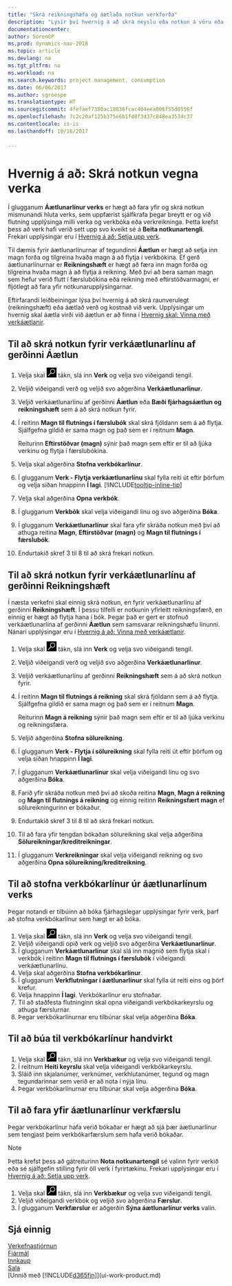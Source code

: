 ```yaml
---
title: "Skrá reikningshæfa og áætlaða notkun verkforða"
description: "Lýsir því hvernig á að skrá neyslu eða notkun á vöru eða forða í verkum til að greiða fyrir verkefnastjórnun."
documentationcenter: 
author: SorenGP
ms.prod: dynamics-nav-2018
ms.topic: article
ms.devlang: na
ms.tgt_pltfrm: na
ms.workload: na
ms.search.keywords: project management, consumption
ms.date: 06/06/2017
ms.author: sgroespe
ms.translationtype: HT
ms.sourcegitcommit: 4fefaef7380ac10836fcac404eea006f55d8556f
ms.openlocfilehash: 7c2c20af125b375e6b1fd8f3d37c848ea3534c37
ms.contentlocale: is-is
ms.lasthandoff: 10/16/2017

---
```

# <a name="how-to-record-usage-for-jobs"></a>Hvernig á að: Skrá notkun vegna verka
Í glugganum **Áætlunarlínur verks** er hægt að fara yfir og skrá notkun mismunandi hluta verks, sem uppfærist sjálfkrafa þegar breytt er og við flutning upplýsinga milli verka og verkbóka eða verkreikninga. Þetta krefst þess að verk hafi verið sett upp svo kveikt sé á **Beita notkunartengli**. Frekari upplýsingar eru í [Hvernig á að: Setja upp verk](projects-how-setup-jobs.md).  

Til dæmis fyrir áætlunarlínurnar af tegundinni **Áætlun** er hægt að setja inn magn forða og tilgreina hvaða magn á að flytja í verkbókina. Ef gerð áætlunarlínurnar er **Reikningshæft** er hægt að færa inn magn forða og tilgreina hvaða magn á að flytja á reikning. Með því að bera saman magn sem hefur verið flutt í færslubókina eða reikning með eftirstöðvarmagni, er fljótlegt að fara yfir notkunarupplýsingarnar.

Eftirfarandi leiðbeiningar lýsa því hvernig á að skrá raunverulegt (reikningshæft) eða áætlað verð og kostnað við verk. Upplýsingar um hvernig skal áætla virði við áætlun er að finna í [Hvernig skal: Vinna með verkáætlanir](projects-how-manage-budgets.md).

## <a name="to-record-usage-for-a-job-planning-line-of-type-budget"></a>Til að skrá notkun fyrir verkáætlunarlínu af gerðinni Áætlun
1. Velja skal ![Leit að síðu eða skýrslu](media/ui-search/search_small.png "Leit að síðu eða skýrslu táknið") tákn, slá inn **Verk** og velja svo viðeigandi tengil.  
2. Veljið viðeigandi verð og veljið svo aðgerðina **Verkáætlunarlínur**.
3. Veljið verkáætlunarlínu af gerðinni **Áætlun** eða **Bæði fjárhagsáætlun og reikningshæft** sem á að skrá notkun fyrir.
4. Í reitinn **Magn til flutnings í færslubók** skal skrá fjöldann sem á að flytja. Sjálfgefna gildið er sama magn og það sem er í reitnum **Magn**.

    Reiturinn **Eftirstöðvar (magn)** sýnir það magn sem eftir er til að ljúka verkinu og flytja í færslubókina.  
5. Velja skal aðgerðina **Stofna verkbókarlínur**.
6. Í glugganum **Verk - Flytja verkáætlunarlínu** skal fylla reiti út eftir þörfum og velja síðan hnappinn **Í lagi**. [!INCLUDE[tooltip-inline-tip](includes/tooltip-inline-tip_md.md)]
7. Velja skal aðgerðina **Opna verkbók**.  
8. Í glugganum **Verkbók** skal velja viðeigandi línu og svo aðgerðina **Bóka**.
9. Í glugganum **Verkáætlunarlínur** skal fara yfir skráða notkun með því að athuga reitina **Magn**, **Eftirstöðvar (magn)** og **Magn til flutnings í færslubók**.  
10. Endurtakið skref 3 til 8 til að skrá frekari notkun.  

## <a name="to-record-usage-for-a-job-planning-line-of-type-billable"></a>Til að skrá notkun fyrir verkáætlunarlínu af gerðinni Reikningshæft
Í næsta verkefni skal einnig skrá notkun, en fyrir verkáætlunarlínu af gerðinni **Reikningshæft**. Í þessu tilfelli er notkunin yfirleitt reikningsfærð, en einnig er hægt að flytja hana í bók. Þegar það er gert er stofnuð verkáætlunarlína af gerðinni **Áætlun** sem samsvarar reikningshæfu línunni. Nánari upplýsingar eru í [Hvernig á að: Vinna með verkáætlanir](projects-how-manage-budgets.md).

1. Velja skal ![Leit að síðu eða skýrslu](media/ui-search/search_small.png "Leit að síðu eða skýrslu táknið") tákn, slá inn **Verk** og velja svo viðeigandi tengil.
2. Veljið viðeigandi verð og veljið svo aðgerðina **Verkáætlunarlínur**.  
3. Veljið verkáætlunarlínu af gerðinni **Reikningshæft** sem á að skrá notkun fyrir.
4. Í reitinn **Magn til flutnings á reikning** skal skrá fjöldann sem á að flytja. Sjálfgefna gildið er sama magn og það sem er í reitnum **Magn**.

    Reiturinn **Magn á reikning** sýnir það magn sem eftir er til að ljúka verkinu og reikningsfæra.  
5. Veljið aðgerðina **Stofna sölureikning**.
6. Í glugganum **Verk - Flytja í sölureikning** skal fylla reiti út eftir þörfum og velja síðan hnappinn **Í lagi**.
7. Í glugganum **Verkáætlunarlínur** skal velja viðeigandi línu og svo aðgerðina **Bóka**.
8. Farið yfir skráða notkun með því að skoða reitina **Magn**, **Magn á reikning** og **Magn til flutnings á reikning** og einnig reitinn **Reikningsfært magn** ef sölureikningurinn er bókaður.
9. Endurtakið skref 3 til 8 til að skrá frekari notkun.  
10. Til að fara yfir tengdan bókaðan sölureikning skal velja aðgerðina **Sölureikningar/kreditreikningar**.  
11. Í glugganum **Verkreikningar** skal velja viðeigandi reikning og svo aðgerðina **Opna sölureikning/kreditreikning**.         

## <a name="to-create-job-journal-lines-from-job-planning-lines"></a>Til að stofna verkbókarlínur úr áætlunarlínum verks
Þegar notandi er tilbúinn að bóka fjárhagslegar upplýsingar fyrir verk, þarf að stofna verkbókarlínur sem hægt er að bóka.

1. Velja skal ![Leit að síðu eða skýrslu](media/ui-search/search_small.png "Leit að síðu eða skýrslu táknið") tákn, slá inn **Verk** og velja svo viðeigandi tengil.  
2. Veljið viðeigandi opið verk og veljið svo aðgerðina **Verkáætlunarlínur**.  
3. Í glugganum **Verkáætlunarlínur** skal slá inn magnið sem flytja skal í verkbók í reitinn **Magn til flutnings í færslubók** í viðeigandi verkáætlunarlínu.  
4. Velja skal aðgerðina **Stofna verkbókarlínur**.
5. Í glugganum **Verkflutningar í áætlunarlínur** skal fylla út reiti eins og þörf krefur.  
6. Velja hnappinn **Í lagi**. Verkbókarlínur eru stofnaðar.
7. Til að staðfesta flutninginn skal opna viðeigandi verkbókarkeyrslu og athuga færslurnar.  
8. Þegar verkbókarlínurnar eru tilbúnar skal velja aðgerðina **Bóka**.  

## <a name="to-create-job-journal-lines-manually"></a>Til að búa til verkbókarlínur handvirkt
1. Velja skal ![Leit að síðu eða skýrslu](media/ui-search/search_small.png "Leit að síðu eða skýrslu táknið") tákn, slá inn **Verkbækur** og velja svo viðeigandi tengil.  
2. Í reitnum **Heiti keyrslu** skal velja viðeigandi verkbókarkeyrslu.  
3. Sláið inn skjalanúmer, verknúmer, verkhlutanúmer, tegund og magn tegundarinnar sem verið er að nota í nýja línu.  
4. Þegar verkbókarlínurnar eru tilbúnar skal velja aðgerðina **Bóka**.  

## <a name="to-review-planning-lines-for-a-job-ledger-entry"></a>Til að fara yfir áætlunarlínur verkfærslu
Þegar verkbókarlínur hafa verið bókaðar er hægt að sjá þær áætlunarlínur sem tengjast þeim verkbókarfærslum sem hafa verið bókaðar.

> [!NOTE]  
>   Þetta krefst þess að gátreiturinn **Nota notkunartengil** sé valinn fyrir verkið eða sé sjálfgefin stilling fyrir öll verk í fyrirtækinu. Frekari upplýsingar eru í [Hvernig á að: Setja upp verk](projects-how-setup-jobs.md).  

1. Velja skal ![Leit að síðu eða skýrslu](media/ui-search/search_small.png "Leit að síðu eða skýrslu táknið") tákn, slá inn **Verkbækur** og velja svo viðeigandi tengil.  
2. Veljið viðeigandi verkbók og veljið svo aðgerðina **Færslur**.  
3. Í glugganum **Verkfærslur** er aðgerðin **Sýna áætlunarlínur verks** valin.

## <a name="see-also"></a>Sjá einnig
[Verkefnastjórnun](projects-manage-projects.md)  
[Fjármál](finance.md)  
[Innkaup](purchasing-manage-purchasing.md)         
[Sala](sales-manage-sales.md)      
[Unnið með [!INCLUDE[d365fin](includes/d365fin_md.md)]](ui-work-product.md)  


